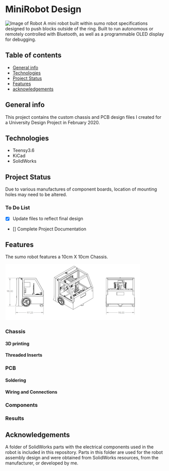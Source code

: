 # MiniRobot Design
![Image of Robot](https://github.com/bursonk/MiniRobot/blob/9408f1380da08fe55624b97ccad0f2fc3468c10f/Example/Robot_in_action.PNG)
A mini robot built within sumo robot specifications designed to push blocks outside of the ring.  Built to run autonomous or remotely controlled with Bluetooth, as well as a programmable OLED display for debugging.

## Table of contents
* [General info](#general-info)
* [Technologies](#technologies)
* [Project Status](#project-status)
* [Features](#features)
* [acknowledgements](#acknowledgements)


## General info
This project contains the custom chassis and PCB design files I created for a University Design Project in February 2020. 

## Technologies
* Teensy3.6
* KiCad
* SolidWorks

## Project Status
Due to various manufactures of component boards, location of mounting holes may need to be altered.

### To Do List
- [x] Update files to reflect final design
- [] Complete Project Documentation

## Features
The sumo robot features a 10cm X 10cm Chassis.

![Robot Drawing](https://github.com/bursonk/MiniRobot/blob/b10c9e72931094e9cc71d1e600cb2f4f39e0ed44/Example/Drawing_Design.png)

### Chassis

#### 3D printing

#### Threaded Inserts

### PCB

#### Soldering

#### Wiring and Connections

### Components

### Results

## Acknowledgements
A folder of SolidWorks parts with the electrical components used in the robot is included in this repository. 
Parts in this folder are used for the robot assembly design and were obtained from SolidWorks resources, from the manufacturer, or developed by me.
